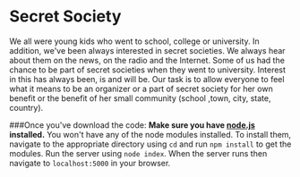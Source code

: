# Secret Society
We all were young kids who went to school, college or university. In addition, we've been always interested in secret societies. We always hear about them on the news, on the radio and the Internet. Some of us had the chance to be part of secret societies when they went to university. Interest in this has always been, is and will be. Our task is to allow everyone to feel what it means to be an organizer or a part of secret society for her own benefit or the benefit of her small community (school ,town, city, state, country).

###Once you've download the code:
**Make sure you have [node.js](https://help.github.com/articles/github-flavored-markdown/) installed.**
You won't have any of the node modules installed. To install them, navigate to the appropriate directory using `cd` and run `npm install` to get the modules. Run the server using `node index`. When the server runs then navigate to `localhost:5000` in your browser.
